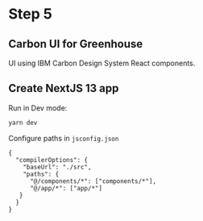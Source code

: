 # Step 5

## Carbon UI for Greenhouse

UI using IBM Carbon Design System React components.

## Create NextJS 13 app

Run in Dev mode:
```bash
yarn dev
```

Configure paths in `jsconfig.json`

```
{
  "compilerOptions": {
    "baseUrl": "./src",
    "paths": {
      "@/components/*": ["components/*"],
      "@/app/*": ["app/*"]
   }
  }
}
```
